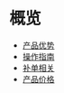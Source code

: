 # 概览

* [产品优势](/uda/superiority)
* [操作指南](/uda/common)
* [补单相关](/uda/pay)
* [产品价格](/uda/price)
    
    
        



